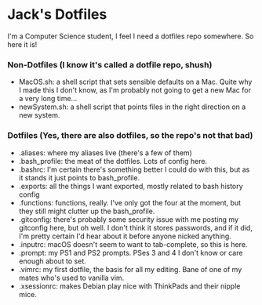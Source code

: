 # Jack's Dotfiles

I'm a Computer Science student, I feel I need a dotfiles repo somewhere. So here it is!

### Non-Dotfiles (I know it's called a dotfile repo, shush)
* MacOS.sh: a shell script that sets sensible defaults on a Mac. Quite why I made this I don't know, as I'm probably not going to get a new Mac for a very long time...
* newSystem.sh: a shell script that points files in the right direction on a new system.

### Dotfiles (Yes, there are also dotfiles, so the repo's not that bad)
* .aliases: where my aliases live (there's a few of them)
* .bash_profile: the meat of the dotfiles. Lots of config here.
* .bashrc: I'm certain there's something better I could do with this, but as it stands it just points to bash_profile.
* .exports: all the things I want exported, mostly related to bash history config
* .functions: functions, really. I've only got the four at the moment, but they still might clutter up the bash_profile.
* .gitconfig: there's probably some security issue with me posting my gitconfig here, but oh well. I don't think it stores passwords, and if it did, I'm pretty certain I'd hear about it before anyone nicked anything.
* .inputrc: macOS doesn't seem to want to tab-complete, so this is here.
* .prompt: my PS1 and PS2 prompts. PSes 3 and 4 I don't know or care enough about to set.
* .vimrc: my first dotfile, the basis for all my editing. Bane of one of my mates who's used to vanilla vim.
* .xsessionrc: makes Debian play nice with ThinkPads and their nipple mice.
